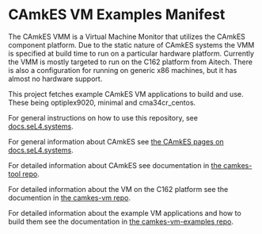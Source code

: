 <!--
     Copyright 2018, Data61, CSIRO

     SPDX-License-Identifier: CC-BY-SA-4.0
-->

CAmkES VM Examples Manifest
===========================

The CAmkES VMM is a Virtual Machine Monitor that utilizes the CAmkES component platform.
Due to the static nature of CAmkES systems the VMM is specified at build time to run
on a particular hardware platform. Currently the VMM is mostly targeted to run on the
C162 platform from Aitech. There is also a configuration for running on generic x86
machines, but it has almost no hardware support.

This project fetches example CAmkES VM applications to build and use. These being optiplex9020, minimal and cma34cr\_centos.

For general instructions on how to use this repository, see [docs.seL4.systems](https://docs.sel4.systems/Resources.html).

For general information about CAmkES see [the CAmkES pages on docs.seL4.systems](https://docs.sel4.systems/CAmkES/).

For detailed information about CAmkES see documentation in [the camkes-tool repo](https://github.com/seL4/camkes-tool/blob/master/docs/index.md).

For detailed information about the VM on the C162 platform see the documention in [the camkes-vm repo](https://github.com/seL4/camkes-vm/blob/master/README.md).

For detailed information about the example VM applications and how to build them see the documentation in [the camkes-vm-examples repo](https://github.com/seL4/camkes-vm-examples/blob/master/README.md).
